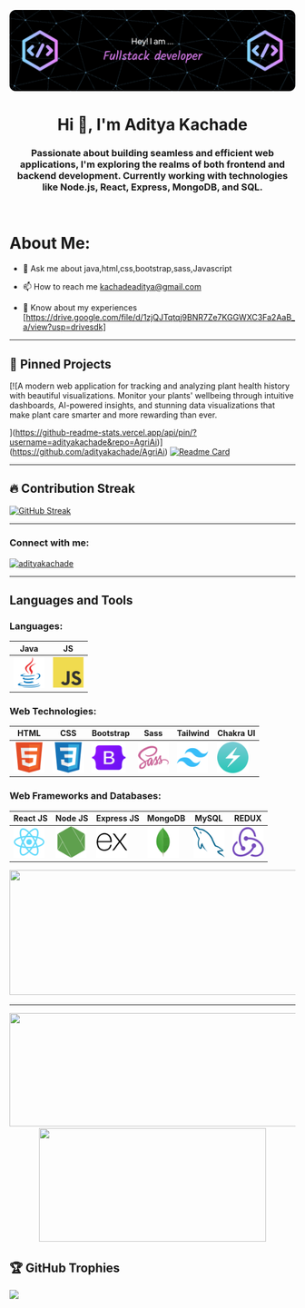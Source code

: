 ![Header](./pic.png)
<h1 align="center">Hi 👋, I'm Aditya Kachade</h1>
<h3 align="center">Passionate about building seamless and efficient web applications, I'm exploring the realms of both frontend and backend development. Currently working with technologies like Node.js, React, Express, MongoDB, and SQL.</h3>

<div id="header" align="center">
  <img src="https://komarev.com/ghpvc/?username=adityakachade&style=for-the-badge&color=orange" alt=""/>
</div>


#  About Me:

- 💬 Ask me about java,html,css,bootstrap,sass,Javascript<br>

- 📫 How to reach me kachadeaditya@gmail.com

- 📄 Know about my experiences [https://drive.google.com/file/d/1zjQJTqtqj9BNR7Ze7KGGWXC3Fa2AaB_a/view?usp=drivesdk]


---


## 📌 Pinned Projects

[![A modern web application for tracking and analyzing plant health history with beautiful visualizations. Monitor your plants' wellbeing through intuitive dashboards, AI-powered insights, and stunning data visualizations that make plant care smarter and more rewarding than ever.

](https://github-readme-stats.vercel.app/api/pin/?username=adityakachade&repo=AgriAi)](https://github.com/adityakachade/AgriAi)
[![Readme Card](https://github-readme-stats.vercel.app/api/pin/?username=Janhavi2212&repo=B42_WEB_018_The-Debuggers)](https://github.com/Janhavi2212/B42_WEB_018_The-Debuggers)



---


## 🔥 Contribution Streak

[![GitHub Streak](https://streak-stats.demolab.com/?user=adityakachade)](https://git.io/streak-stats)


---

<h3 align="left">Connect with me:</h3>
<p align="left">
  <a href="https://www.linkedin.com/in/adityakachade/" target="blank">
    <img align="center" src="https://raw.githubusercontent.com/rahuldkjain/github-profile-readme-generator/master/src/images/icons/Social/linked-in-alt.svg" alt="adityakachade" height="30" width="40" />
  </a>
  
</a>

</p>

---

## Languages and Tools 
<div>

### Languages:
| Java | JS | 
|----------|----------|
|  <img src="https://github.com/devicons/devicon/blob/master/icons/java/java-original.svg" title="Python"  alt="Python" width="55" height="55"/>  |  <img src="https://github.com/devicons/devicon/blob/master/icons/javascript/javascript-original.svg" title="JavaScript" alt="JavaScript" width="55" height="55"/> | 

  
### Web Technologies:


| HTML | CSS | Bootstrap | Sass | Tailwind | Chakra UI | 
|----------|----------|----------|----------|----------|----------|
|  <img src="https://github.com/devicons/devicon/blob/master/icons/html5/html5-original.svg" title="html5"  alt="html5" width="55" height="55"/>|  <img src="https://github.com/devicons/devicon/blob/master/icons/css3/css3-original.svg" title="CSS3"  alt="CSS3" width="55" height="55"/>|  <img src="https://github.com/devicons/devicon/blob/master/icons/bootstrap/bootstrap-original.svg" title="bootstrap" alt="bootstrap" width="60" height="55"/>|  <img src="https://github.com/devicons/devicon/blob/master/icons/sass/sass-original.svg" title="Sass" alt="Sass" width="55" height="55"/>|  <img src="https://github.com/devicons/devicon/blob/master/icons/tailwindcss/tailwindcss-original.svg" title="Tailwind" alt="Tailwind" width="55" height="55"/>|  <img src="https://github.com/chakra-ui/chakra-ui/blob/main/media/logomark-colored.svg" title="Chakra" alt="Chakra" width="55" height="55"/>| 


### Web Frameworks and Databases:


| React JS | Node JS | Express JS | MongoDB | MySQL | REDUX |
|----------|----------|----------|----------|----------|----------|
|<img src="https://github.com/devicons/devicon/blob/master/icons/react/react-original.svg" title="React" alt="React" width="55" height="55"/>|<img src="https://github.com/devicons/devicon/blob/master/icons/nodejs/nodejs-plain.svg" title="Node" alt="Node" width="55" height="55"/>|<img src="https://github.com/devicons/devicon/blob/master/icons/express/express-original.svg" title="Express" alt="Express" width="55" height="55"/>|<img src="https://github.com/devicons/devicon/blob/master/icons/mongodb/mongodb-original.svg" title="MongoDB" alt="MongoDB" width="55" height="55"/>|<img src="https://github.com/devicons/devicon/blob/master/icons/mysql/mysql-original.svg" title="Mysql" alt="Mysql" width="55" height="55"/>|<img src="https://github.com/devicons/devicon/blob/master/icons/redux/redux-original.svg" title="Redux" alt="Redux" width="55" height="55"/>|



  
<p align="center">
  <img width="800" height="220" src="https://github-readme-streak-stats.herokuapp.com/?user=adityakachade&theme=merko&hide_border=true&border_radius=5&card_width=800">
</p>

---


<p align="center">
  <img width="600" height="200" src="https://github-readme-stats.vercel.app/api?username=adityakachade&theme=merko&show_icons=true"><br/>
  <img width="400" height="200" src="https://github-readme-stats.vercel.app/api/top-langs/?username=adityakachade&theme=merko&size_weight=0.15&count_weight=0.5&layout=compact">
</p>
 

## 🏆 GitHub Trophies
![](https://github-profile-trophy.vercel.app/?username=adityakachade&theme=matrix&no-frame=false&no-bg=false&margin-w=6)
